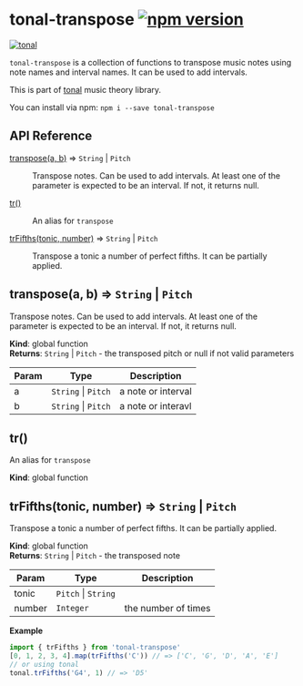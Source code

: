 # tonal-transpose [![npm version](https://img.shields.io/npm/v/tonal-transpose.svg)](https://www.npmjs.com/package/tonal-transpose)

[![tonal](https://img.shields.io/badge/tonal-transpose-yellow.svg)](https://www.npmjs.com/browse/keyword/tonal)

`tonal-transpose` is a collection of functions to transpose music notes using note names and interval names. It can be used to add intervals.

This is part of [tonal](https://www.npmjs.com/package/tonal) music theory library.

You can install via npm: `npm i --save tonal-transpose`

## API Reference

<dl>
<dt><a href="#transpose">transpose(a, b)</a> ⇒ <code>String</code> | <code>Pitch</code></dt>
<dd><p>Transpose notes. Can be used to add intervals. At least one of the parameter
is expected to be an interval. If not, it returns null.</p>
</dd>
<dt><a href="#tr">tr()</a></dt>
<dd><p>An alias for <code>transpose</code></p>
</dd>
<dt><a href="#trFifths">trFifths(tonic, number)</a> ⇒ <code>String</code> | <code>Pitch</code></dt>
<dd><p>Transpose a tonic a number of perfect fifths. It can be partially applied.</p>
</dd>
</dl>

<a name="transpose"></a>

## transpose(a, b) ⇒ <code>String</code> &#124; <code>Pitch</code>
Transpose notes. Can be used to add intervals. At least one of the parameter
is expected to be an interval. If not, it returns null.

**Kind**: global function  
**Returns**: <code>String</code> &#124; <code>Pitch</code> - the transposed pitch or null if not valid parameters  

| Param | Type | Description |
| --- | --- | --- |
| a | <code>String</code> &#124; <code>Pitch</code> | a note or interval |
| b | <code>String</code> &#124; <code>Pitch</code> | a note or interavl |

<a name="tr"></a>

## tr()
An alias for `transpose`

**Kind**: global function  
<a name="trFifths"></a>

## trFifths(tonic, number) ⇒ <code>String</code> &#124; <code>Pitch</code>
Transpose a tonic a number of perfect fifths. It can be partially applied.

**Kind**: global function  
**Returns**: <code>String</code> &#124; <code>Pitch</code> - the transposed note  

| Param | Type | Description |
| --- | --- | --- |
| tonic | <code>Pitch</code> &#124; <code>String</code> |  |
| number | <code>Integer</code> | the number of times |

**Example**  
```js
import { trFifths } from 'tonal-transpose'
[0, 1, 2, 3, 4].map(trFifths('C')) // => ['C', 'G', 'D', 'A', 'E']
// or using tonal
tonal.trFifths('G4', 1) // => 'D5'
```
